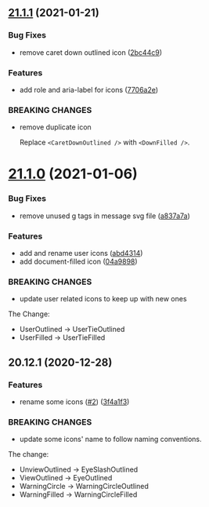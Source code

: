 ## [21.1.1](https://github.com/growingio/gio-design-icons/compare/v21.1.0...v21.1.1) (2021-01-21)


### Bug Fixes

* remove caret down outlined icon ([2bc44c9](https://github.com/growingio/gio-design-icons/commit/2bc44c99c360cc7678f0340a342dd2a90197efcc))


### Features

* add role and aria-label for icons ([7706a2e](https://github.com/growingio/gio-design-icons/commit/7706a2e9b3541c17afd3e5e3491c8e3553cbb295))


### BREAKING CHANGES

* remove duplicate icon

  Replace `<CaretDownOutlined />` with `<DownFilled />`.



# [21.1.0](https://github.com/growingio/gio-design-icons/compare/v20.12.1...v21.1.0) (2021-01-06)


### Bug Fixes

* remove unused g tags in message svg file ([a837a7a](https://github.com/growingio/gio-design-icons/commit/a837a7a931eac20338abb1eb8347a8fe8eaa7331))


### Features

* add and rename user icons ([abd4314](https://github.com/growingio/gio-design-icons/commit/abd4314e49a0624c48cf693b9aae404a76a51a59))
* add document-filled icon ([04a9898](https://github.com/growingio/gio-design-icons/commit/04a989872dc31c99e2d195f62240f0a2d123c90f))


### BREAKING CHANGES

* update user related icons to keep up with new ones

The Change:
- UserOutlined -> UserTieOutlined
- UserFilled -> UserTieFilled



## 20.12.1 (2020-12-28)


### Features

* rename some icons ([#2](https://github.com/growingio/gio-design-icons/issues/2)) ([3f4a1f3](https://github.com/growingio/gio-design-icons/commit/3f4a1f3831b6c6d3714703d5324164b69c2e67f6))


### BREAKING CHANGES

* update some icons' name to follow naming conventions.

The change:

- UnviewOutlined -> EyeSlashOutlined
- ViewOutlined -> EyeOutlined
- WarningCircle -> WarningCircleOutlined
- WarningFilled -> WarningCircleFilled



